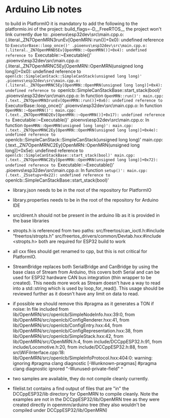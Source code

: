 # Arduino Lib notes

to build in PlatformIO it is mandatory to add the following to the platformio.ini of the project:
build_flags=-D__FreeRTOS__
the project won't link currently due to:
.pioenvs\esp32dev\src\main.cpp.o:(.literal._ZN7OpenMRN3runEv[OpenMRN::run()]+0x0): undefined reference to `ExecutorBase::loop_once()'
.pioenvs\esp32dev\src\main.cpp.o:(.literal._ZN7OpenMRND5Ev[OpenMRN::~OpenMRN()]+0x4): undefined reference to `Executable::~Executable()'
.pioenvs\esp32dev\src\main.cpp.o:(.literal._ZN7OpenMRNC5Ey[OpenMRN::OpenMRN(unsigned long long)]+0x0): undefined reference to `openlcb::SimpleCanStack::SimpleCanStack(unsigned long long)'
.pioenvs\esp32dev\src\main.cpp.o:(.literal._ZN7OpenMRNC5Ey[OpenMRN::OpenMRN(unsigned long long)]+0x4): undefined reference to `openlcb::SimpleCanStackBase::start_stack(bool)'
.pioenvs\esp32dev\src\main.cpp.o: In function `OpenMRN::run()':
main.cpp:(.text._ZN7OpenMRN3runEv[OpenMRN::run()]+0x6): undefined reference to `ExecutorBase::loop_once()'
.pioenvs\esp32dev\src\main.cpp.o: In function `OpenMRN::~OpenMRN()':
main.cpp:(.text._ZN7OpenMRND2Ev[OpenMRN::~OpenMRN()]+0x17): undefined reference to `Executable::~Executable()'
.pioenvs\esp32dev\src\main.cpp.o: In function `OpenMRN::OpenMRN(unsigned long long)':
main.cpp:(.text._ZN7OpenMRNC2Ey[OpenMRN::OpenMRN(unsigned long long)]+0x4e): undefined reference to `openlcb::SimpleCanStack::SimpleCanStack(unsigned long long)'
main.cpp:(.text._ZN7OpenMRNC2Ey[OpenMRN::OpenMRN(unsigned long long)]+0x5e): undefined reference to `openlcb::SimpleCanStackBase::start_stack(bool)'
main.cpp:(.text._ZN7OpenMRNC2Ey[OpenMRN::OpenMRN(unsigned long long)]+0x72): undefined reference to `Executable::~Executable()'
.pioenvs\esp32dev\src\main.cpp.o: In function `setup()':
main.cpp:(.text._Z5setupv+0x22): undefined reference to `openlcb::SimpleCanStackBase::start_stack(bool)'

- library.json needs to be in the root of the repository for PlatformIO
- library.properties needs to be in the root of the repository for Arduino IDE

- src/dirent.h should not be present in the arduino lib as it is provided in the base libraries

- stropts.h is referenced from two paths:
src/freertos/can_ioctl.h:#include "freertos/stropts.h"
src/freertos_drivers/common/Devtab.hxx:#include <stropts.h>
both are required for ESP32 build to work

- all cxx files should get renamed to cpp, but this is not critical for PlatformIO.

- StreamBridge replaces both SerialBridge and CanBridge by using the base class of
Stream from Arduino, this covers both Serial and can be used for ESP32 hardware
CAN bus integration (thin wrapper to be created). This needs more work as Stream
doesn't have a way to read into a std::string which is used by loop_for_read().
This usage should be reviewed further as it doesn't have any limit on data to read.

- if possible we should remove this #pragma as it generates a TON if noise:
In file included from lib/OpenMRN/src/openlcb/SimpleNodeInfo.hxx:39:0,
from lib/OpenMRN/src/openlcb/ConfigRenderer.hxx:41,
from lib/OpenMRN/src/openlcb/ConfigEntry.hxx:44,
from lib/OpenMRN/src/openlcb/ConfigRepresentation.hxx:38,
from lib/OpenMRN/src/openlcb/SimpleStack.hxx:42,
from lib/OpenMRN/src/OpenMRN.h:4,
from include/DCCppESP32.h:91,
from include/Locomotive.h:20,
from include/DCCppESP32.h:88,
from src\WiFiInterface.cpp:18:
lib/OpenMRN/src/openlcb/SimpleInfoProtocol.hxx:404:0: warning: ignoring #pragma clang diagnostic [-Wunknown-pragmas]
#pragma clang diagnostic ignored "-Wunused-private-field"
^
- two samples are available, they do not compile cleanly currently.

- filelist.txt contains a find output of files that are "in" the DCCppESP32/lib directory for OpenMRN to compile cleanly. Note the examples are not in the DCCppESP32/lib/OpenMRN tree as they were created directly in openmrn/arduino tree (they also wouldn't be compiled under DCCppESP32/lib/OpenMRN)
